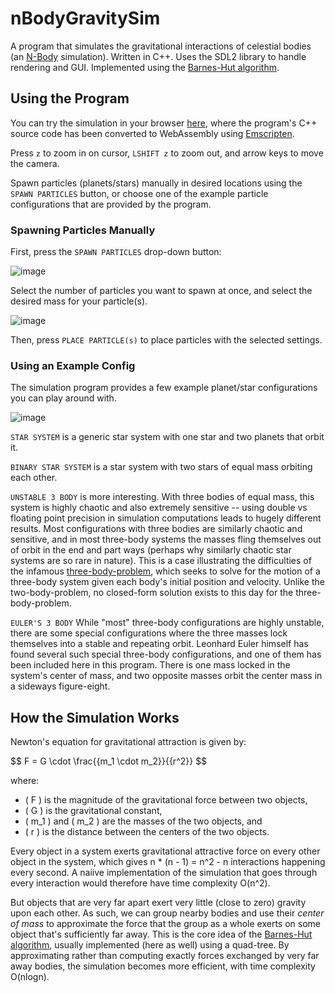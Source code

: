 # nBodyGravitySim

A program that simulates the gravitational interactions of celestial bodies (an [N-Body](https://en.wikipedia.org/wiki/N-body_simulation) simulation).
Written in C++. Uses the SDL2 library to handle rendering and GUI. Implemented using the [Barnes-Hut algorithm](https://en.wikipedia.org/wiki/Barnes%E2%80%93Hut_simulation).

## Using the Program

You can try the simulation in your browser [here](https://nbodygravitysim.pages.dev/), where the program's C++ source code has been converted to WebAssembly using [Emscripten](https://emscripten.org/).

Press ```z``` to zoom in on cursor,  ```LSHIFT z``` to zoom out, and arrow keys to move the camera.

Spawn particles (planets/stars) manually in desired locations using the ```SPAWN PARTICLES``` button, or choose one of the example particle configurations that are provided by the program. 

### Spawning Particles Manually

First, press the ```SPAWN PARTICLES``` drop-down button:

![image](https://github.com/michahn01/nBodyGravitySim/assets/113268235/5932de72-ac9f-4710-8a91-661d339f4acb)

Select the number of particles you want to spawn at once, and select the desired mass for your particle(s). 

![image](https://github.com/michahn01/nBodyGravitySim/assets/113268235/71c5d000-079a-43ec-85b7-b16244d4da7d)


Then, press ```PLACE PARTICLE(s)``` to place particles with the selected settings.

### Using an Example Config

The simulation program provides a few example planet/star configurations you can play around with. 

![image](https://github.com/michahn01/nBodyGravitySim/assets/113268235/9dc9bc53-a7ff-47c9-9d00-0334e97a5b9d)

```STAR SYSTEM``` is a generic star system with one star and two planets that orbit it.

```BINARY STAR SYSTEM``` is a star system with two stars of equal mass orbiting each other.

```UNSTABLE 3 BODY``` is more interesting. With three bodies of equal mass, this system is highly
chaotic and also extremely sensitive -- using double vs floating point precision in simulation computations leads to hugely different results. Most configurations with three bodies are similarly chaotic and sensitive, and in most three-body systems the masses fling themselves out of orbit in the end and part ways (perhaps why similarly chaotic star systems are so rare in nature). This is a case illustrating the difficulties of the infamous [three-body-problem](https://en.wikipedia.org/wiki/Three-body_problem), which seeks to 
solve for the motion of a three-body system given each body's initial position and velocity. Unlike the two-body-problem, no closed-form
solution exists to this day for the three-body-problem. 

```EULER'S 3 BODY``` While "most" three-body configurations are highly unstable, there are some special configurations where the three masses lock themselves into a stable and repeating orbit. Leonhard Euler himself has found several such special three-body configurations, and one of them has been included here in this program. There is one mass locked in the system's center of mass, and two opposite masses orbit the center mass in a sideways figure-eight.

## How the Simulation Works

Newton's equation for gravitational attraction is given by:

$$ F = G \cdot \frac{{m_1 \cdot m_2}}{{r^2}} \$$

where:
- \( F \) is the magnitude of the gravitational force between two objects,
- \( G \) is the gravitational constant,
- \( m_1 \) and \( m_2 \) are the masses of the two objects, and
- \( r \) is the distance between the centers of the two objects.

Every object in a system exerts gravitational attractive force on every other object in the system, which gives n * (n - 1) = n^2 - n interactions happening every second. A naiive implementation of the simulation that goes through every interaction would therefore have time complexity O(n^2).

But objects that are very far apart exert very little (close to zero) gravity upon each other. As such, we can group nearby bodies and use their _center of mass_ to approximate the force that the group as a whole exerts on some object that's sufficiently far away. This is the core idea of the [Barnes-Hut algorithm](https://en.wikipedia.org/wiki/Barnes%E2%80%93Hut_simulation), usually implemented (here as well) using a quad-tree. By approximating rather than computing exactly forces exchanged by very far away bodies, the simulation becomes more efficient, with time complexity O(nlogn).
